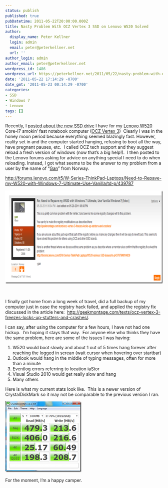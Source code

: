 ```yaml
---
status: publish
published: true
pubDatetime: 2011-05-22T20:00:00.000Z
title: Nasty Problem With OCZ Vertex 3 SSD on Lenovo W520 Solved
author:
  display_name: Peter Kellner
  login: admin
  email: peter@peterkellner.net
  url: ''
author_login: admin
author_email: peter@peterkellner.net
wordpress_id: 1486
wordpress_url: https://peterkellner.net/2011/05/22/nasty-problem-with-ocz-vertex-3-ssd-on-lenovo-w520-solved/
date: '2011-05-22 17:14:29 -0700'
date_gmt: '2011-05-23 00:14:29 -0700'
categories:
- SSD
- Windows 7
- Lenovo
tags: []
---
```

<p>Recently, I <a href="/2011/05/12/moving-to-super-fast-ssd-ocz-vertex-3-for-my-lenovo-w520/">posted about the new SSD drive</a> I have for my <a href="http://shop.lenovo.com/SEUILibrary/controller/e/web/LenovoPortal/en_US/catalog.workflow:category.details?current-catalog-id=12F0696583E04D86B9B79B0FEC01C087&amp;current-category-id=E369A2C7D3B0DE2213695476685EE22B">Lenovo W520</a> Core-I7 smokin’ fast notebook computer (<a href="http://www.amazon.com/exec/obidos/ASIN/B004QJM1HG/petkelsblo-20">OCZ Vertex 3</a>)&#160; Clearly I was in the honey moon period because everything seemed blazingly fast. However, reality set in and the computer started hanging, refusing to boot all the way, have pregnant pauses, etc.&#160; I called OCZ tech support and they suggest reload a fresh version of windows (now that’s a big help!).&#160; I then posted to the Lenovo forums asking for advice on anything special I need to do when reloading. Instead, I got what seems to be the answer to my problem from a user by the name of “<a href="http://forums.lenovo.com/t5/user/viewprofilepage/user-id/23102">Gan</a>” from Norway.</p>
<p><a title="http://forums.lenovo.com/t5/W-Series-ThinkPad-Laptops/Need-to-Repave-my-W520-with-Windows-7-Ultimate-Use-Vanilla/td-p/439787" href="http://forums.lenovo.com/t5/W-Series-ThinkPad-Laptops/Need-to-Repave-my-W520-with-Windows-7-Ultimate-Use-Vanilla/td-p/439787">http://forums.lenovo.com/t5/W-Series-ThinkPad-Laptops/Need-to-Repave-my-W520-with-Windows-7-Ultimate-Use-Vanilla/td-p/439787</a></p>
<p><a href="http://forums.lenovo.com/t5/W-Series-ThinkPad-Laptops/Need-to-Repave-my-W520-with-Windows-7-Ultimate-Use-Vanilla/td-p/439787"><img style="background-image: none; border-bottom: 0px; border-left: 0px; padding-left: 0px; padding-right: 0px; display: inline; border-top: 0px; border-right: 0px; padding-top: 0px" title="image" border="0" alt="image" src="/wp/wp-content/uploads/2011/05/image4.png" width="654" height="298" /></a></p>
<p>&#160;</p>
<p>I finally got home from a long week of travel, did a full backup of my computer just in case the registry hack failed, and applied the registry fix discussed in the article here:&#160; <a title="http://geekmontage.com/texts/ocz-vertex-3-freezes-locks-up-stutters-and-crashes/" href="http://geekmontage.com/texts/ocz-vertex-3-freezes-locks-up-stutters-and-crashes/">http://geekmontage.com/texts/ocz-vertex-3-freezes-locks-up-stutters-and-crashes/</a>.</p>
<p>I can say, after using the computer for a few hours, I have not had one hickup.&#160; I’m hoping it stays that way.&#160; For anyone else who thinks they have the same problem, here are some of the issues I was having:</p>
<ol>
<li>W520 would boot slowly and about 1 out of 5 times hang forever after reaching the logged in screan (wait cursor when hovering over startbar)</li>
<li>Outlook would hang in the middle of typing messages, often for more than a minute</li>
<li>Eventlog errors referring to location iaStor</li>
<li>Visual Studio 2010 would get really slow and hang</li>
<li>Many others</li>
</ol>
<p>Here is what my current stats look like.&#160; This is a newer version of CrystalDiskMark so it may not be comparable to the previous version I ran.</p>
<p><a href="/wp/wp-content/uploads/2011/05/image5.png"><img style="background-image: none; border-bottom: 0px; border-left: 0px; padding-left: 0px; padding-right: 0px; display: inline; border-top: 0px; border-right: 0px; padding-top: 0px" title="image" border="0" alt="image" src="/wp/wp-content/uploads/2011/05/image_thumb4.png" width="244" height="226" /></a></p>
<p>For the moment, I’m a happy camper.</p>
